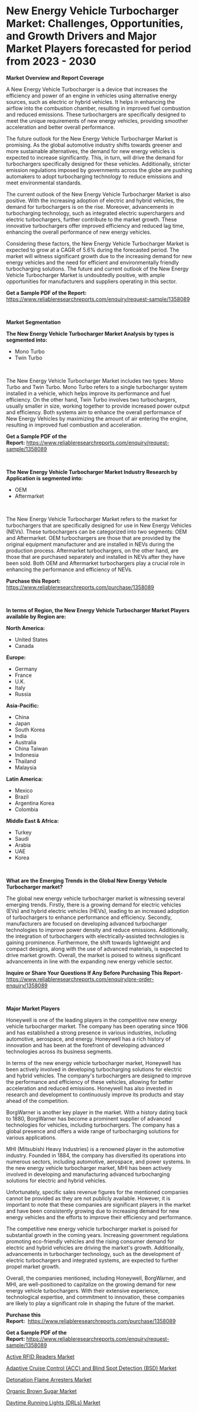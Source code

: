 <p><h1>New Energy Vehicle Turbocharger Market: Challenges, Opportunities, and Growth Drivers and Major Market Players forecasted for period from 2023 - 2030</h1></p><p><strong>Market Overview and Report Coverage</strong></p>
<p><p>A New Energy Vehicle Turbocharger is a device that increases the efficiency and power of an engine in vehicles using alternative energy sources, such as electric or hybrid vehicles. It helps in enhancing the airflow into the combustion chamber, resulting in improved fuel combustion and reduced emissions. These turbochargers are specifically designed to meet the unique requirements of new energy vehicles, providing smoother acceleration and better overall performance.</p><p>The future outlook for the New Energy Vehicle Turbocharger Market is promising. As the global automotive industry shifts towards greener and more sustainable alternatives, the demand for new energy vehicles is expected to increase significantly. This, in turn, will drive the demand for turbochargers specifically designed for these vehicles. Additionally, stricter emission regulations imposed by governments across the globe are pushing automakers to adopt turbocharging technology to reduce emissions and meet environmental standards.</p><p>The current outlook of the New Energy Vehicle Turbocharger Market is also positive. With the increasing adoption of electric and hybrid vehicles, the demand for turbochargers is on the rise. Moreover, advancements in turbocharging technology, such as integrated electric superchargers and electric turbochargers, further contribute to the market growth. These innovative turbochargers offer improved efficiency and reduced lag time, enhancing the overall performance of new energy vehicles.</p><p>Considering these factors, the New Energy Vehicle Turbocharger Market is expected to grow at a CAGR of 5.6% during the forecasted period. The market will witness significant growth due to the increasing demand for new energy vehicles and the need for efficient and environmentally friendly turbocharging solutions. The future and current outlook of the New Energy Vehicle Turbocharger Market is undoubtedly positive, with ample opportunities for manufacturers and suppliers operating in this sector.</p></p>
<p><strong>Get a Sample PDF of the Report:</strong> <a href="https://www.reliableresearchreports.com/enquiry/request-sample/1358089">https://www.reliableresearchreports.com/enquiry/request-sample/1358089</a></p>
<p>&nbsp;</p>
<p><strong>Market Segmentation</strong></p>
<p><strong>The New Energy Vehicle Turbocharger Market Analysis by types is segmented into:</strong></p>
<p><ul><li>Mono Turbo</li><li>Twin Turbo</li></ul></p>
<p>&nbsp;</p>
<p><p>The New Energy Vehicle Turbocharger Market includes two types: Mono Turbo and Twin Turbo. Mono Turbo refers to a single turbocharger system installed in a vehicle, which helps improve its performance and fuel efficiency. On the other hand, Twin Turbo involves two turbochargers, usually smaller in size, working together to provide increased power output and efficiency. Both systems aim to enhance the overall performance of New Energy Vehicles by maximizing the amount of air entering the engine, resulting in improved fuel combustion and acceleration.</p></p>
<p><strong>Get a Sample PDF of the Report:</strong>&nbsp;<a href="https://www.reliableresearchreports.com/enquiry/request-sample/1358089">https://www.reliableresearchreports.com/enquiry/request-sample/1358089</a></p>
<p>&nbsp;</p>
<p><strong>The New Energy Vehicle Turbocharger Market Industry Research by Application is segmented into:</strong></p>
<p><ul><li>OEM</li><li>Aftermarket</li></ul></p>
<p>&nbsp;</p>
<p><p>The New Energy Vehicle Turbocharger Market refers to the market for turbochargers that are specifically designed for use in New Energy Vehicles (NEVs). These turbochargers can be categorized into two segments: OEM and Aftermarket. OEM turbochargers are those that are provided by the original equipment manufacturer and are installed in NEVs during the production process. Aftermarket turbochargers, on the other hand, are those that are purchased separately and installed in NEVs after they have been sold. Both OEM and Aftermarket turbochargers play a crucial role in enhancing the performance and efficiency of NEVs.</p></p>
<p><strong>Purchase this Report:</strong>&nbsp; <a href="https://www.reliableresearchreports.com/purchase/1358089">https://www.reliableresearchreports.com/purchase/1358089</a></p>
<p>&nbsp;</p>
<p><strong>In terms of Region, the New Energy Vehicle Turbocharger Market Players available by Region are:</strong></p>
<p>
    <p> <strong> North America: </strong>
        <ul>
            <li>United States</li>
            <li>Canada</li>
        </ul>
        </p> 
    <p> <strong> Europe: </strong>
        <ul>
            <li>Germany</li>
            <li>France</li>
            <li>U.K.</li>
            <li>Italy</li>
            <li>Russia</li>
        </ul>
        </p> 
    <p> <strong> Asia-Pacific: </strong>
        <ul>
            <li>China</li>
            <li>Japan</li>
            <li>South Korea</li>
            <li>India</li>
            <li>Australia</li>
            <li>China Taiwan</li>
            <li>Indonesia</li>
            <li>Thailand</li>
            <li>Malaysia</li>
        </ul>
        </p> 
    <p> <strong> Latin America: </strong>
        <ul>
            <li>Mexico</li>
            <li>Brazil</li>
            <li>Argentina Korea</li>
            <li>Colombia</li>
        </ul>
        </p> 
    <p> <strong> Middle East & Africa: </strong>
        <ul>
            <li>Turkey</li>
            <li>Saudi</li>
            <li>Arabia</li>
            <li>UAE</li>
            <li>Korea</li>
        </ul>
    </p>
    </p>
<p>&nbsp;</p>
<p><strong>What are the Emerging Trends in the Global New Energy Vehicle Turbocharger market?</strong></p>
<p><p>The global new energy vehicle turbocharger market is witnessing several emerging trends. Firstly, there is a growing demand for electric vehicles (EVs) and hybrid electric vehicles (HEVs), leading to an increased adoption of turbochargers to enhance performance and efficiency. Secondly, manufacturers are focused on developing advanced turbocharger technologies to improve power density and reduce emissions. Additionally, the integration of turbochargers with electrically-assisted technologies is gaining prominence. Furthermore, the shift towards lightweight and compact designs, along with the use of advanced materials, is expected to drive market growth. Overall, the market is poised to witness significant advancements in line with the expanding new energy vehicle sector.</p></p>
<p><strong>Inquire or Share Your Questions If Any Before Purchasing This Report</strong>- <a href="https://www.reliableresearchreports.com/enquiry/pre-order-enquiry/1358089">https://www.reliableresearchreports.com/enquiry/pre-order-enquiry/1358089</a></p>
<p>&nbsp;</p>
<p><strong>Major Market Players</strong></p>
<p><p>Honeywell is one of the leading players in the competitive new energy vehicle turbocharger market. The company has been operating since 1906 and has established a strong presence in various industries, including automotive, aerospace, and energy. Honeywell has a rich history of innovation and has been at the forefront of developing advanced technologies across its business segments.</p><p>In terms of the new energy vehicle turbocharger market, Honeywell has been actively involved in developing turbocharging solutions for electric and hybrid vehicles. The company's turbochargers are designed to improve the performance and efficiency of these vehicles, allowing for better acceleration and reduced emissions. Honeywell has also invested in research and development to continuously improve its products and stay ahead of the competition.</p><p>BorgWarner is another key player in the market. With a history dating back to 1880, BorgWarner has become a prominent supplier of advanced technologies for vehicles, including turbochargers. The company has a global presence and offers a wide range of turbocharging solutions for various applications.</p><p>MHI (Mitsubishi Heavy Industries) is a renowned player in the automotive industry. Founded in 1884, the company has diversified its operations into numerous sectors, including automotive, aerospace, and power systems. In the new energy vehicle turbocharger market, MHI has been actively involved in developing and manufacturing advanced turbocharging solutions for electric and hybrid vehicles.</p><p>Unfortunately, specific sales revenue figures for the mentioned companies cannot be provided as they are not publicly available. However, it is important to note that these companies are significant players in the market and have been consistently growing due to increasing demand for new energy vehicles and the efforts to improve their efficiency and performance.</p><p>The competitive new energy vehicle turbocharger market is poised for substantial growth in the coming years. Increasing government regulations promoting eco-friendly vehicles and the rising consumer demand for electric and hybrid vehicles are driving the market's growth. Additionally, advancements in turbocharger technology, such as the development of electric turbochargers and integrated systems, are expected to further propel market growth.</p><p>Overall, the companies mentioned, including Honeywell, BorgWarner, and MHI, are well-positioned to capitalize on the growing demand for new energy vehicle turbochargers. With their extensive experience, technological expertise, and commitment to innovation, these companies are likely to play a significant role in shaping the future of the market.</p></p>
<p><strong>Purchase this Report:</strong>&nbsp;&nbsp;<a href="https://www.reliableresearchreports.com/purchase/1358089">https://www.reliableresearchreports.com/purchase/1358089</a></p>
<p></p>
<p><strong>Get a Sample PDF of the Report:</strong>&nbsp;<a href="https://www.reliableresearchreports.com/enquiry/request-sample/1358089">https://www.reliableresearchreports.com/enquiry/request-sample/1358089</a></p>
<p><p><a href="https://www.linkedin.com/pulse/active-rfid-readers-market-research-report-provides-thorough-0wwye/">Active RFID Readers Market</a></p><p><a href="https://github.com/Chiragrp26/Market-Research-Report-List-1/blob/main/adaptive-cruise-control-acc-and-blind-spot-detection-bsd-market.md">Adaptive Cruise Control (ACC) and Blind Spot Detection (BSD) Market</a></p><p><a href="https://www.linkedin.com/pulse/detonation-flame-arresters-market-size-2023-2030-global-industrial-qgf7e/">Detonation Flame Arresters Market</a></p><p><a href="https://medium.com/@lylaberge1964/organic-brown-sugar-market-outlook-industry-overview-and-forecast-2023-to-2030-a292fa4819b5">Organic Brown Sugar Market</a></p><p><a href="https://github.com/santosh758595/Market-Research-Report-List-1/blob/main/daytime-running-lights-drls-market.md">Daytime Running Lights (DRLs) Market</a></p></p>